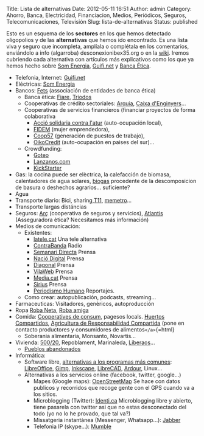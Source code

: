 Title: Lista de alternativas
Date: 2012-05-11 16:51
Author: admin
Category: Ahorro, Banca, Electricidad, Financiacion, Medios, Periódicos, Seguros, Telecomunicaciones, Televisión
Slug: lista-de-alternativas
Status: published

Esto es un esquema de los **sectores** en los que hemos detectado oligopolios y de las **alternativas** que hemos ido encontrado. Es una lista viva y seguro que incompleta, amplíala o complétala en los comentarios, enviándolo a info (algarroba) desconexionibex35.org o en la [wiki](/wiki). Iremos cubriendo cada alternativa con artículos más explicativos como los que ya hemos hecho sobre [Som Energia](http://desconexionibex35.org/blog/alternativa/electricas-som-energia/), [Guifi.net](http://desconexionibex35.org/blog/alternativa/telecos-guifi-net) y [Banca Ética](http://desconexionibex35.org/wiki/index.php?title=Banca).

-   Telefonia, Internet: [Guifi.net](http://guifi.net)
-   Eléctricas: [Som Energia](http://somenergia.coop)
-   Bancos: [Fets](http://www.fets.org) (associación de entidades de banca ética)
    -   Banca ètica: [Fiare](http://www.fiare.org/caste/index4.asp), [Triodos](http://www.triodos.es/es/particulares/)
    -   Cooperativas de crédito sectoriales: [Arquia](http://arquia.org), [Caixa d'Enginyers](http://www.caixa-enginyers.com)...
    -   Cooperativas de servicios financieros (financiar proyectos de forma colaborativa
        -   [Acció solidaria contra l'atur](http://www.acciosolidaria.cat) (auto-ocupación local),
        -   [FIDEM](http://www.fidem.net/) (mujer emprendedora),
        -   [Coop57](http://www.coop57.coop) (generación de puestos de trabajo),
        -   [OikoCredit](http://www.oikocredit.cat) (auto-ocupación en paises del sur)...
    -   Crowdfunding:
        -   [Goteo](http://www.goteo.org)
        -   [Lanzanos.com](http://www.lanzanos.com)
        -   [KickStarter](http://www.kickstarter.com)
-   Gas: la cocina puede ser elèctrica, la calefacción de biomasa, calentadores de agua solares, [biogas](http://www.sustentartv.com.ar/que-es-el-biogas/) procedente de la descomposicion de basura o deshechos agrarios... suficiente?
-   Agua
-   Transporte diario: Bici, sharing,[T11](http://t11targeta.blogspot.com.es/), [memetro](http://www.memetro.net)...
-   Transporte largas distáncias
-   Seguros: [Arç](http://www.arccoop.coop) (cooperativa de seguros y servicios), [Atlantis](http://www.atlantis-seguros.es) (Asseguradora ètica? Necesitamos más información)
-   Medios de comunicación:
    -   Existentes:
        -   [latele.cat](http://latele.cat) Una tele alternativa
        -   [ContraBanda](http://www.contrabanda.org/contrabanda/) Radio
        -   [Semanari Directa](http://setmanaridirecta.info) Prensa
        -   [Nació Digital](http://www.naciodigital.com) Prensa
        -   [Diagonal](http://www.diagonalperiodico.net) Prensa
        -   [VilaWeb](http://www.vilaweb.cat/) Prensa
        -   [Media.cat](http://www.media.cat/) Prensa
        -   [Sirius](http://noticies.sirius.cat/) Prensa
        -   [Periodismo Humano](http://periodismohumano.com/) Reportajes.
    -   Como crear: autopublicación, podcasts, streaming...
-   Farmaceuticas: Visitadores, genèricos, autoproducción
-   Ropa [Roba Neta](http://robaneta.wordpress.com/), [Roba amiga](http://ca.robaamiga.cat/)
-   Comida: [Cooperatives de consum](http://cooperativaesplet.wordpress.com/), pagesos locals. [Huertos Compartidos](http://www.huertoscompartidos.es/index.php), [Agricultura de Responsabilidad Compartida](http://www.arcocoag.org/) (pone en contacto productores y consumidores de alimentos`</a>`{=html}
    -   Soberania alimentaria, Monsanto, Novartis...
-   Vivienda: [500/20](http://500x20.prouespeculacio.org/), Repoblament, Marinaleda, [Liberaos](https://www.liberaos.net/)...
    -   [Pueblos abandonados](http://www.pueblosabandonados.com/mapa)
-   Informática:
    -   Software libre, [alternativas a los programas más comunes](http://www.freealts.com/): [LibreOffice](http://libreoffice.org), [Gimp](http://gimp.org), [Inkscape](http://inkscape.org), [LibreCAD](http://librecad.org), [Ardour](http://ardour.org), Linux...
    -   Alternativas a los servicios online (facebook, twitter, google...)
        -   Mapes (Google maps): [OpenStreetMap](http://www.openstreetmap.org/) Se hace con datos publicos y recorridos que recoge gente con el GPS cuando va a los sitios.
        -   Microblogging (Twitter): [Identi.ca](http://identi.ca/) Microblogging libre y abierto, tiene pasarela con twitter asi que no estas desconectado del todo (yo no lo he provado, que tal va?)
        -   Missatgeria instantànea (Messenger, Whatsapp...): [Jabber](http://jabber.org)
        -   Telefonia IP (skype...): [Mumble](http://mumble.org)
